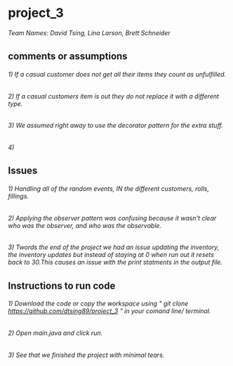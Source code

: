 # project_3
###### Team Names: David Tsing, Lina Larson, Brett Schneider

## comments or assumptions
###### 1) If a casual customer does not get all their items they count as unfulfilled.
###### 2) If a casual customers item is out they do not replace it with a different type.
###### 3) We assumed right away to use the decorator pattern for the extra stuff.
###### 4) 

## Issues
###### 1) Handling all of the random events, IN the different customers, rolls, fillings.
###### 2) Applying the observer pattern was confusing because it wasn't clear who was the observer, and who was the observable.
###### 3) Twords the end of the project we had an issue updating the inventory, the inventory updates but instead of staying at 0 when run out it resets back to 30.This causes an issue with the print statments in the output file.

## Instructions to run code
###### 1) Download the code or copy the workspace using " git clone https://github.com/dtsing89/project_3 " in your comand line/ terminal. 
###### 2) Open main.java and click run.
###### 3) See that we finished the project with minimal tears. 
## 

